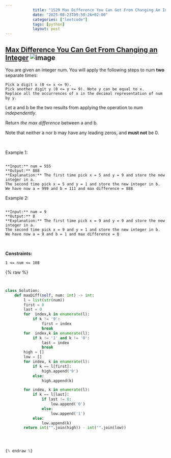 ```yaml
---
            title: "1529 Max Difference You Can Get From Changing An Integer"
            date: "2025-08-23T09:59:26+02:00"
            categories: ["leetcode"]
            tags: [python]
            layout: post
---
```

            
## [Max Difference You Can Get From Changing an Integer](https://leetcode.com/problems/max-difference-you-can-get-from-changing-an-integer) ![image](https://img.shields.io/badge/Difficulty-Medium-orange)

You are given an integer num. You will apply the following steps to num **two** separate times:

	Pick a digit x (0 <= x <= 9).
	Pick another digit y (0 <= y <= 9). Note y can be equal to x.
	Replace all the occurrences of x in the decimal representation of num by y.

Let a and b be the two results from applying the operation to num *independently*.

Return *the max difference* between a and b.

Note that neither a nor b may have any leading zeros, and **must not** be 0.

 

Example 1:

```

**Input:** num = 555
**Output:** 888
**Explanation:** The first time pick x = 5 and y = 9 and store the new integer in a.
The second time pick x = 5 and y = 1 and store the new integer in b.
We have now a = 999 and b = 111 and max difference = 888

```

Example 2:

```

**Input:** num = 9
**Output:** 8
**Explanation:** The first time pick x = 9 and y = 9 and store the new integer in a.
The second time pick x = 9 and y = 1 and store the new integer in b.
We have now a = 9 and b = 1 and max difference = 8

```

 

**Constraints:**

	1 <= num <= 108

{% raw %}


```python


class Solution:
    def maxDiff(self, num: int) -> int:
        l = list(str(num))
        first = 0
        last = 0
        for  index,k in enumerate(l):
            if k != '9':
                first = index
                break
        for  index,k in enumerate(l):
            if k != '1' and k != '0':
                last = index
                break
        high = []
        low = []
        for index, k in enumerate(l):
            if k == l[first]:
                high.append('9')
            else:
                high.append(k)

        for index, k in enumerate(l):
            if k == l[last]:
                if last != 0:
                    low.append('0')
                else:
                    low.append('1')
            else:
                low.append(k)
        return int("".join(high)) - int("".join(low))
        
        


{% endraw %}
```
